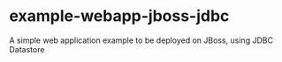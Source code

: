 # example-webapp-jboss-jdbc
A simple web application example to be deployed on JBoss, using JDBC Datastore
